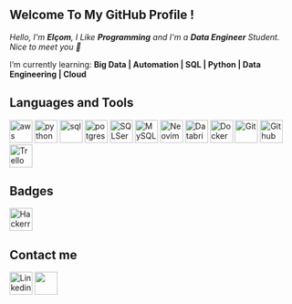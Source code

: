 ## Welcome To My GitHub Profile !

*Hello, I'm **Elçom**, I Like **Programming** and I'm a **Data Engineer** Student.*<br/>
*Nice to meet you 👋*

I’m currently learning: **Big Data | Automation | SQL | Python | Data Engineering | Cloud**


## Languages and Tools

<div>
  <p align="left"> <img src="https://i.ibb.co/kQfjDjf/aws-2.png" alt="aws" widht="40" height="40"/> <img src="https://i.ibb.co/BTrXdy4/python-5.png" alt="python" widht="40" height="40"/> <img src="https://i.ibb.co/Tt9MdCD/sql-server.png" alt="sql" widht="40" height="40"/> <img src="https://i.ibb.co/1JPnbWb/postgresql.png" alt="potgresql" widht="40" height="40"/> <img src="https://i.ibb.co/kxspF8H/microsoft-sql-server-1.png" alt="SQLServer" widht="40" height="40"/> <img src="https://i.ibb.co/VJJ8B14/mysql-2-removebg-preview.png" alt="MySQL" widht="40" height="40"/> <img src="https://i.ibb.co/YQypTCw/Neovim-mark-svg.png" alt="Neovim" widht="40" height="40"/> <img src="https://i.ibb.co/C7Hkshd/62c719e9b44be1961554a6e0.png" alt="Databricks" widht="40" height="40"/> <img src="https://i.ibb.co/H4g9JVR/docker.png" alt="Docker" widht="40" height="40"/> <img src="https://i.ibb.co/LgSKFmH/git-icon.png" alt="Git" widht="40" height="40"/> <img src="https://i.ibb.co/wMs6jxW/github-icon-1.png" alt="Github" widht="40" height="40"/> <img src="https://i.ibb.co/XJgGppL/trello.png" alt="Trello" widht="40" height="40"/> </p>
</div>

## Badges

<div>
  <a href="https://www.hackerrank.com/elcomj31" target="_blank"><img align="center" src="https://i.ibb.co/kXYjhWj/hackerrank.png" alt="Hackerrank" height="40" width="40" /></a>
</div>

## Contact me

<div>
  <a href="https://www.linkedin.com/in/elcom-junior/" target="_blank" rel="noopener noreferrer"><img align="center" src="https://i.ibb.co/svNgdDx/linkedin-icon-2.png" alt="Linkedin" height="40" weight="40"></a>
  <a href="mailto:elcomj31@gmail.com"><img align="center" src="https://i.ibb.co/XL8Rbvh/gmail.png" height="40" weight="40"></a>
</div>
